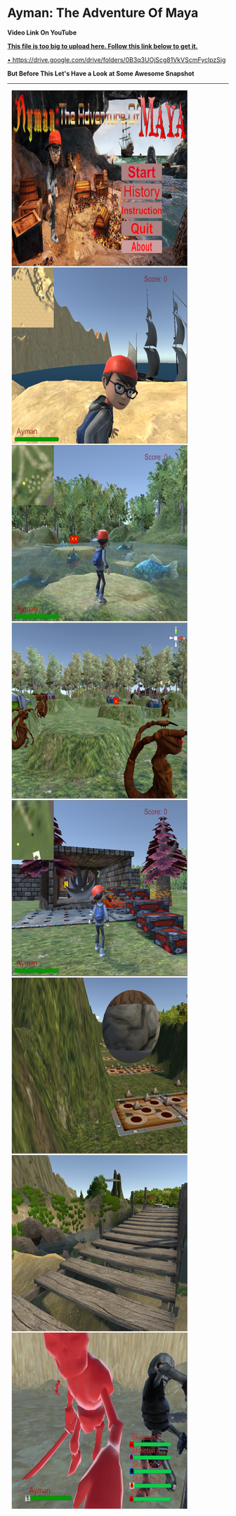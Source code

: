 # Ayman: The Adventure Of Maya
<b>Video Link On YouTube</b>
<p><a href="https://www.youtube.com/watch?v=_GR_VNwa0a8&feature=youtu.be">
<b> This file is too big to upload here. Follow this link below to get it. </b>
<p><a href="https://drive.google.com/drive/folders/0B3q3UOjScg81VkVScmFyclpzSjg">•	https://drive.google.com/drive/folders/0B3q3UOjScg81VkVScmFyclpzSjg</a></p>
<b>But Before This Let's Have a Look at Some Awesome Snapshot </b>
<hr>
<body>
<div style="float:left" >
    <img height="400" width="400" src="images/Screenshot_1.png" hspace="10">
    <img height="400" width="400" src="images/Screenshot_2.png" hspace="10">
    <img height="400" width="400" src="images/Screenshot_3.png" hspace="10">
    <img height="400" width="400" src="images/Screenshot_4.png" hspace="10">
    <img height="400" width="400" src="images/Screenshot_5.png" hspace="10">
    <img height="400" width="400" src="images/Screenshot_6.png" hspace="10">
    <img height="400" width="400" src="images/Screenshot_7.png" hspace="10">
    <img height="400" width="400" src="images/Screenshot_9.png" hspace="10">
</div>  
</body>
